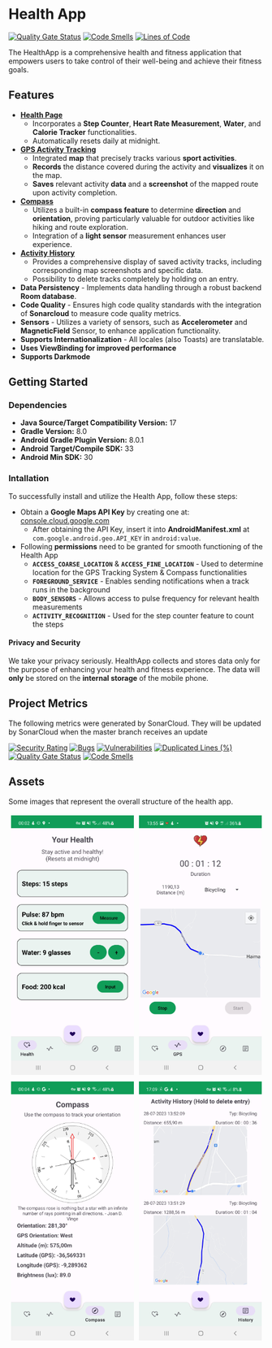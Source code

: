 # Health App
[![Quality Gate Status](https://sonarcloud.io/api/project_badges/measure?project=uni-aau_health-app&metric=alert_status)](https://sonarcloud.io/summary/new_code?id=uni-aau_health-app)
[![Code Smells](https://sonarcloud.io/api/project_badges/measure?project=uni-aau_health-app&metric=code_smells)](https://sonarcloud.io/summary/new_code?id=uni-aau_health-app)
[![Lines of Code](https://sonarcloud.io/api/project_badges/measure?project=uni-aau_health-app&metric=ncloc)](https://sonarcloud.io/summary/new_code?id=uni-aau_health-app)

The HealthApp is a comprehensive health and fitness application that empowers users to take control of their well-being and achieve their fitness goals.

## Features
- **<u>Health Page</u>**
  - Incorporates a **Step Counter**, **Heart Rate Measurement**, **Water**, and **Calorie Tracker** functionalities.
  - Automatically resets daily at midnight.
- **<u>GPS Activity Tracking</u>**
  - Integrated **map** that precisely tracks various **sport activities**.
  - **Records** the distance covered during the activity and **visualizes** it on the map.
  - **Saves** relevant activity **data** and a **screenshot** of the mapped route upon activity completion.
- **<u>Compass</u>**
  - Utilizes a built-in **compass feature** to determine **direction** and **orientation**, proving particularly valuable for outdoor activities like hiking and route exploration.
  - Integration of a **light sensor** measurement enhances user experience.
- **<u>Activity History</u>**
  - Provides a comprehensive display of saved activity tracks, including corresponding map screenshots and specific data.
  - Possibility to delete tracks completely by holding on an entry.
- **Data Persistency** - Implements data handling through a robust backend **Room database**.
- **Code Quality** - Ensures high code quality standards with the integration of **Sonarcloud** to measure code quality metrics.
- **Sensors** - Utilizes a variety of sensors, such as **Accelerometer** and **MagneticField** Sensor, to enhance application functionality.
- **Supports Internationalization** - All locales (also Toasts) are translatable.
- **Uses ViewBinding for improved performance**
- **Supports Darkmode**

## Getting Started
### Dependencies
- **Java Source/Target Compatibility Version:** 17
- **Gradle Version:** 8.0
- **Android Gradle Plugin Version:** 8.0.1
- **Android Target/Compile SDK:** 33
- **Android Min SDK:** 30
### Intallation
To successfully install and utilize the Health App, follow these steps:
- Obtain a **Google Maps API Key** by creating one at: [console.cloud.google.com](https://console.cloud.google.com/google/maps-apis/)
  - After obtaining the API Key, insert it into **AndroidManifest.xml** at ``com.google.android.geo.API_KEY`` in ``android:value``.
- Following **permissions** need to be granted for smooth functioning of the Health App
  - **``ACCESS_COARSE_LOCATION``** & **``ACCESS_FINE_LOCATION``** - Used to determine location for the GPS Tracking System & Compass functionalities
  - **``FOREGROUND_SERVICE``** - Enables sending notifications when a track runs in the background
  - **``BODY_SENSORS``** - Allows access to pulse frequency for relevant health measurements
  - **``ACTIVITY_RECOGNITION``** - Used for the step counter feature to count the steps


#### Privacy and Security
We take your privacy seriously. HealthApp collects and stores data only for the purpose of enhancing your health and fitness experience. The data will **only** be stored on the **internal storage** of the mobile phone.

## Project Metrics
The following metrics were generated by SonarCloud. They will be updated by SonarCloud when the master branch receives an update

[![Security Rating](https://sonarcloud.io/api/project_badges/measure?project=uni-aau_health-app&metric=security_rating)](https://sonarcloud.io/summary/new_code?id=uni-aau_health-app)
[![Bugs](https://sonarcloud.io/api/project_badges/measure?project=uni-aau_health-app&metric=bugs)](https://sonarcloud.io/summary/new_code?id=uni-aau_health-app)
[![Vulnerabilities](https://sonarcloud.io/api/project_badges/measure?project=uni-aau_health-app&metric=vulnerabilities)](https://sonarcloud.io/summary/new_code?id=uni-aau_health-app)
[![Duplicated Lines (%)](https://sonarcloud.io/api/project_badges/measure?project=uni-aau_health-app&metric=duplicated_lines_density)](https://sonarcloud.io/summary/new_code?id=uni-aau_health-app)
[![Quality Gate Status](https://sonarcloud.io/api/project_badges/measure?project=uni-aau_health-app&metric=alert_status)](https://sonarcloud.io/summary/new_code?id=uni-aau_health-app)
[![Code Smells](https://sonarcloud.io/api/project_badges/measure?project=uni-aau_health-app&metric=code_smells)](https://sonarcloud.io/summary/new_code?id=uni-aau_health-app)

## Assets
Some images that represent the overall structure of the health app.

<div style="display: flex;">
  <div style="flex: 50%; padding: 5px;">
    <img src="/assets/new/health2.png" alt="Health Page">
  </div>
  <div style="flex: 50%; padding: 5px;">
    <img src="/assets/new/gps2.png" alt="GPS Tracking">
  </div>
</div>
<div style="display: flex;">
  <div style="flex: 50%; padding: 5px;">
    <img src="/assets/new/compass2.png" alt="Compass">
  </div>
  <div style="flex: 50%; padding: 5px;">
    <img src="/assets/new/history2.png" alt="Track History">
  </div>
</div>